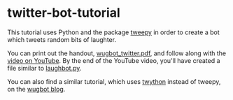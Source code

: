 # twitter-bot-tutorial
This tutorial uses Python and the package [tweepy](https://github.com/tweepy/tweepy) in order to create a bot which tweets random bits of laughter.

You can print out the handout, [wugbot_twitter.pdf](https://github.com/wugology/twitter-bot-tutorial/blob/master/wugbot_twitter.pdf?raw=true), and follow along with the [video on YouTube](https://www.youtube.com/watch?v=1hcezyxtb58). By the end of the YouTube video, you'll have created a file similar to [laughbot.py](https://github.com/wugology/twitter-bot-tutorial/blob/master/laughbot.py).

You can also find a similar tutorial, which uses [twython](https://github.com/ryanmcgrath/twython) instead of tweepy, on the [wugbot blog](http://www.wugbot.org/blog/?p=32).
